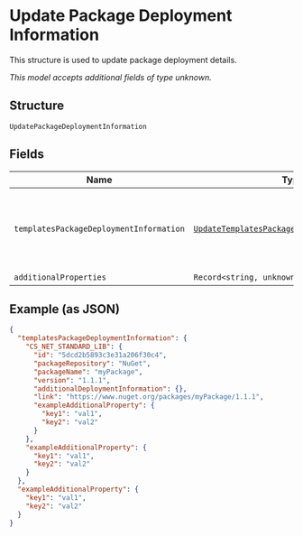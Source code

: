 
# Update Package Deployment Information

This structure is used to update package deployment details.

*This model accepts additional fields of type unknown.*

## Structure

`UpdatePackageDeploymentInformation`

## Fields

| Name | Type | Tags | Description |
|  --- | --- | --- | --- |
| `templatesPackageDeploymentInformation` | [`UpdateTemplatesPackageDeploymentInformation`](../../doc/models/update-templates-package-deployment-information.md) | Required | This structure helps update package deployment details. |
| `additionalProperties` | `Record<string, unknown>` | Optional | - |

## Example (as JSON)

```json
{
  "templatesPackageDeploymentInformation": {
    "CS_NET_STANDARD_LIB": {
      "id": "5dcd2b5893c3e31a206f30c4",
      "packageRepository": "NuGet",
      "packageName": "myPackage",
      "version": "1.1.1",
      "additionalDeploymentInformation": {},
      "link": "https://www.nuget.org/packages/myPackage/1.1.1",
      "exampleAdditionalProperty": {
        "key1": "val1",
        "key2": "val2"
      }
    },
    "exampleAdditionalProperty": {
      "key1": "val1",
      "key2": "val2"
    }
  },
  "exampleAdditionalProperty": {
    "key1": "val1",
    "key2": "val2"
  }
}
```

